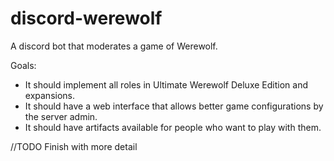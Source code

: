 # discord-werewolf
A discord bot that moderates a game of Werewolf.

Goals:
 * It should implement all roles in Ultimate Werewolf Deluxe Edition and expansions. 
 * It should have a web interface that allows better game configurations by the server admin.
 * It should have artifacts available for people who want to play with them.

 //TODO Finish with more detail
